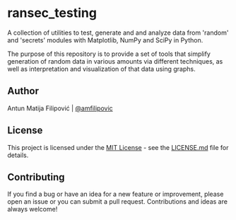 # ransec_testing

A collection of utilities to test, generate and and analyze data from 'random' and 'secrets' modules with Matplotlib, NumPy and SciPy in Python.

The purpose of this repository is to provide a set of tools that simplify generation of random data in various amounts via different techniques, as well as interpretation and visualization of that data using graphs.

## Author

Antun Matija Filipović | [@amfilipovic](https://github.com/amfilipovic)

## License

This project is licensed under the [MIT License](https://opensource.org/license/mit/) - see the [LICENSE.md](LICENSE.md) file for details.

## Contributing

If you find a bug or have an idea for a new feature or improvement, please open an issue or you can submit a pull request. Contributions and ideas are always welcome!
